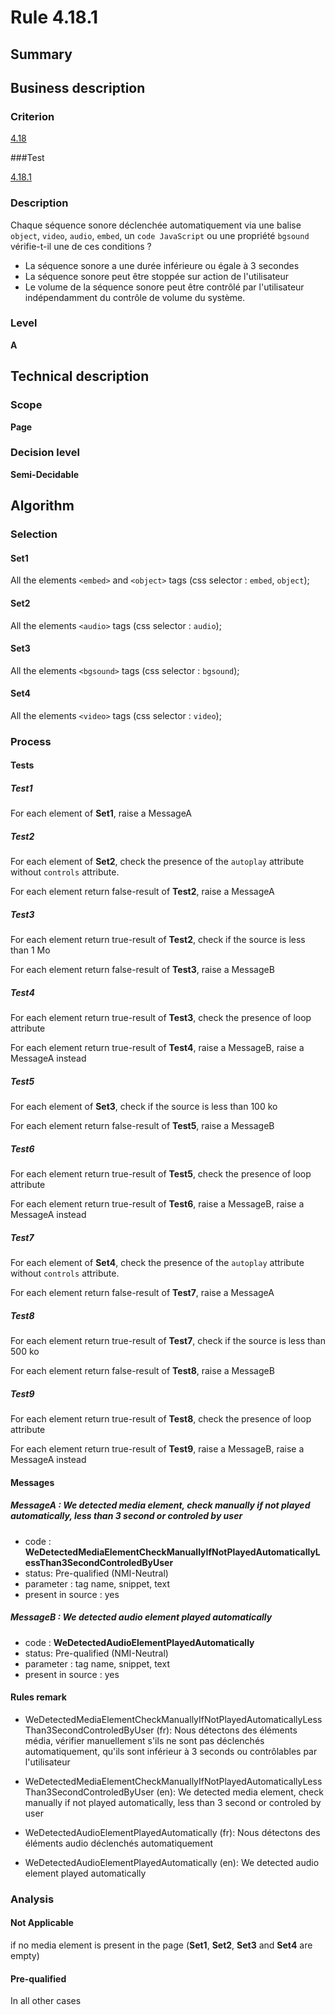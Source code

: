 # Rule 4.18.1

## Summary

## Business description

### Criterion

[4.18](http://references.modernisation.gouv.fr/rgaa/criteres.html#crit-4-18)

###Test

[4.18.1](http://references.modernisation.gouv.fr/rgaa/criteres.html#test-4-18-1)

### Description

Chaque s&eacute;quence sonore d&eacute;clench&eacute;e automatiquement via une balise `object`, `video`, `audio`, `embed`, un `code JavaScript` ou une propri&eacute;t&eacute; `bgsound` v&eacute;rifie-t-il une de ces conditions ? 
 
 *  La s&eacute;quence sonore a une dur&eacute;e inf&eacute;rieure ou &eacute;gale &agrave; 3 secondes 
 *  La s&eacute;quence sonore peut &ecirc;tre stopp&eacute;e sur action de l'utilisateur 
 *  Le volume de la s&eacute;quence sonore peut &ecirc;tre contr&ocirc;l&eacute; par l'utilisateur ind&eacute;pendamment du contr&ocirc;le de volume du syst&egrave;me. 

### Level

**A**

## Technical description

### Scope

**Page**

### Decision level

**Semi-Decidable**

## Algorithm

### Selection

#### Set1

All the elements `<embed>` and `<object>` tags (css selector : `embed`, `object`);

#### Set2

All the elements `<audio>` tags (css selector : `audio`);

#### Set3

All the elements `<bgsound>` tags (css selector : `bgsound`);

#### Set4

All the elements `<video>` tags (css selector : `video`);

### Process

#### Tests

##### Test1

For each element of **Set1**, raise a MessageA

##### Test2

For each element of **Set2**, check the presence of the `autoplay` attribute without `controls` attribute.

For each element return false-result of **Test2**, raise a MessageA

##### Test3

For each element return true-result of **Test2**, check if the source is less than 1 Mo

For each element return false-result of **Test3**, raise a MessageB

##### Test4

For each element return true-result of **Test3**, check the presence of loop attribute

For each element return true-result of **Test4**, raise a MessageB, raise a MessageA instead

##### Test5

For each element of **Set3**, check if the source is less than 100 ko

For each element return false-result of **Test5**, raise a MessageB

##### Test6

For each element return true-result of **Test5**, check the presence of loop attribute

For each element return true-result of **Test6**, raise a MessageB, raise a MessageA instead

##### Test7

For each element of **Set4**, check the presence of the `autoplay` attribute without `controls` attribute.

For each element return false-result of **Test7**, raise a MessageA

##### Test8

For each element return true-result of **Test7**, check if the source is less than 500 ko

For each element return false-result of **Test8**, raise a MessageB

##### Test9

For each element return true-result of **Test8**, check the presence of loop attribute

For each element return true-result of **Test9**, raise a MessageB, raise a MessageA instead

#### Messages

##### MessageA : We detected media element, check manually if not played automatically, less than 3 second or controled by user

-    code : **WeDetectedMediaElementCheckManuallyIfNotPlayedAutomaticallyLessThan3SecondControledByUser** 
-    status: Pre-qualified (NMI-Neutral)
-    parameter : tag name, snippet, text
-    present in source : yes

##### MessageB : We detected audio element played automatically

-    code : **WeDetectedAudioElementPlayedAutomatically** 
-    status: Pre-qualified (NMI-Neutral)
-    parameter : tag name, snippet, text
-    present in source : yes

#### Rules remark

 * WeDetectedMediaElementCheckManuallyIfNotPlayedAutomaticallyLessThan3SecondControledByUser (fr): Nous d&eacute;tectons des &eacute;l&eacute;ments m&eacute;dia, v&eacute;rifier manuellement s'ils ne sont pas d&eacute;clench&eacute;s automatiquement, qu'ils sont inf&eacute;rieur à 3 seconds ou contr&ocirc;lables par l'utilisateur
 * WeDetectedMediaElementCheckManuallyIfNotPlayedAutomaticallyLessThan3SecondControledByUser (en): We detected media element, check manually if not played automatically, less than 3 second or controled by user

 * WeDetectedAudioElementPlayedAutomatically (fr): Nous d&eacute;tectons des &eacute;l&eacute;ments audio d&eacute;clench&eacute;s automatiquement
 * WeDetectedAudioElementPlayedAutomatically (en): We detected audio element played automatically

### Analysis

#### Not Applicable

if no media element is present in the page (**Set1**, **Set2**, **Set3** and **Set4** are empty)

#### Pre-qualified 

In all other cases